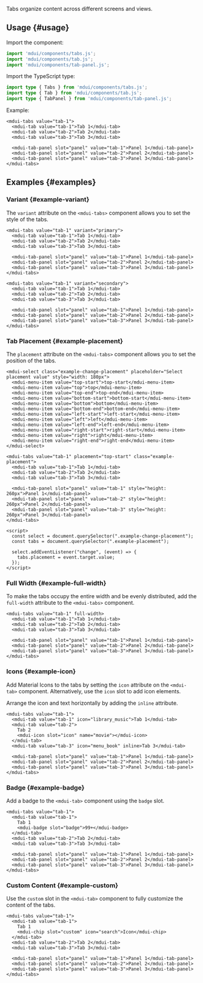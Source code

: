 Tabs organize content across different screens and views.

## Usage {#usage}

Import the component:

```js
import 'mdui/components/tabs.js';
import 'mdui/components/tab.js';
import 'mdui/components/tab-panel.js';
```

Import the TypeScript type:

```ts
import type { Tabs } from 'mdui/components/tabs.js';
import type { Tab } from 'mdui/components/tab.js';
import type { TabPanel } from 'mdui/components/tab-panel.js';
```

Example:

```html,example
<mdui-tabs value="tab-1">
  <mdui-tab value="tab-1">Tab 1</mdui-tab>
  <mdui-tab value="tab-2">Tab 2</mdui-tab>
  <mdui-tab value="tab-3">Tab 3</mdui-tab>

  <mdui-tab-panel slot="panel" value="tab-1">Panel 1</mdui-tab-panel>
  <mdui-tab-panel slot="panel" value="tab-2">Panel 2</mdui-tab-panel>
  <mdui-tab-panel slot="panel" value="tab-3">Panel 3</mdui-tab-panel>
</mdui-tabs>
```

## Examples {#examples}

### Variant {#example-variant}

The `variant` attribute on the `<mdui-tabs>` component allows you to set the style of the tabs.

```html,example,expandable
<mdui-tabs value="tab-1" variant="primary">
  <mdui-tab value="tab-1">Tab 1</mdui-tab>
  <mdui-tab value="tab-2">Tab 2</mdui-tab>
  <mdui-tab value="tab-3">Tab 3</mdui-tab>

  <mdui-tab-panel slot="panel" value="tab-1">Panel 1</mdui-tab-panel>
  <mdui-tab-panel slot="panel" value="tab-2">Panel 2</mdui-tab-panel>
  <mdui-tab-panel slot="panel" value="tab-3">Panel 3</mdui-tab-panel>
</mdui-tabs>

<mdui-tabs value="tab-1" variant="secondary">
  <mdui-tab value="tab-1">Tab 1</mdui-tab>
  <mdui-tab value="tab-2">Tab 2</mdui-tab>
  <mdui-tab value="tab-3">Tab 3</mdui-tab>

  <mdui-tab-panel slot="panel" value="tab-1">Panel 1</mdui-tab-panel>
  <mdui-tab-panel slot="panel" value="tab-2">Panel 2</mdui-tab-panel>
  <mdui-tab-panel slot="panel" value="tab-3">Panel 3</mdui-tab-panel>
</mdui-tabs>
```

### Tab Placement {#example-placement}

The `placement` attribute on the `<mdui-tabs>` component allows you to set the position of the tabs.

```html,example,expandable
<mdui-select class="example-change-placement" placeholder="Select placement value" style="width: 180px">
  <mdui-menu-item value="top-start">top-start</mdui-menu-item>
  <mdui-menu-item value="top">top</mdui-menu-item>
  <mdui-menu-item value="top-end">top-end</mdui-menu-item>
  <mdui-menu-item value="bottom-start">bottom-start</mdui-menu-item>
  <mdui-menu-item value="bottom">bottom</mdui-menu-item>
  <mdui-menu-item value="bottom-end">bottom-end</mdui-menu-item>
  <mdui-menu-item value="left-start">left-start</mdui-menu-item>
  <mdui-menu-item value="left">left</mdui-menu-item>
  <mdui-menu-item value="left-end">left-end</mdui-menu-item>
  <mdui-menu-item value="right-start">right-start</mdui-menu-item>
  <mdui-menu-item value="right">right</mdui-menu-item>
  <mdui-menu-item value="right-end">right-end</mdui-menu-item>
</mdui-select>

<mdui-tabs value="tab-1" placement="top-start" class="example-placement">
  <mdui-tab value="tab-1">Tab 1</mdui-tab>
  <mdui-tab value="tab-2">Tab 2</mdui-tab>
  <mdui-tab value="tab-3">Tab 3</mdui-tab>

  <mdui-tab-panel slot="panel" value="tab-1" style="height: 260px">Panel 1</mdui-tab-panel>
  <mdui-tab-panel slot="panel" value="tab-2" style="height: 260px">Panel 2</mdui-tab-panel>
  <mdui-tab-panel slot="panel" value="tab-3" style="height: 260px">Panel 3</mdui-tab-panel>
</mdui-tabs>

<script>
  const select = document.querySelector(".example-change-placement");
  const tabs = document.querySelector(".example-placement");

  select.addEventListener("change", (event) => {
    tabs.placement = event.target.value;
  });
</script>
```

### Full Width {#example-full-width}

To make the tabs occupy the entire width and be evenly distributed, add the `full-width` attribute to the `<mdui-tabs>` component.

```html,example,expandable
<mdui-tabs value="tab-1" full-width>
  <mdui-tab value="tab-1">Tab 1</mdui-tab>
  <mdui-tab value="tab-2">Tab 2</mdui-tab>
  <mdui-tab value="tab-3">Tab 3</mdui-tab>

  <mdui-tab-panel slot="panel" value="tab-1">Panel 1</mdui-tab-panel>
  <mdui-tab-panel slot="panel" value="tab-2">Panel 2</mdui-tab-panel>
  <mdui-tab-panel slot="panel" value="tab-3">Panel 3</mdui-tab-panel>
</mdui-tabs>
```

### Icons {#example-icon}

Add Material Icons to the tabs by setting the `icon` attribute on the `<mdui-tab>` component. Alternatively, use the `icon` slot to add icon elements.

Arrange the icon and text horizontally by adding the `inline` attribute.

```html,example,expandable
<mdui-tabs value="tab-1">
  <mdui-tab value="tab-1" icon="library_music">Tab 1</mdui-tab>
  <mdui-tab value="tab-2">
    Tab 2
    <mdui-icon slot="icon" name="movie"></mdui-icon>
  </mdui-tab>
  <mdui-tab value="tab-3" icon="menu_book" inline>Tab 3</mdui-tab>

  <mdui-tab-panel slot="panel" value="tab-1">Panel 1</mdui-tab-panel>
  <mdui-tab-panel slot="panel" value="tab-2">Panel 2</mdui-tab-panel>
  <mdui-tab-panel slot="panel" value="tab-3">Panel 3</mdui-tab-panel>
</mdui-tabs>
```

### Badge {#example-badge}

Add a badge to the `<mdui-tab>` component using the `badge` slot.

```html,example,expandable
<mdui-tabs value="tab-1">
  <mdui-tab value="tab-1">
    Tab 1
    <mdui-badge slot="badge">99+</mdui-badge>
  </mdui-tab>
  <mdui-tab value="tab-2">Tab 2</mdui-tab>
  <mdui-tab value="tab-3">Tab 3</mdui-tab>

  <mdui-tab-panel slot="panel" value="tab-1">Panel 1</mdui-tab-panel>
  <mdui-tab-panel slot="panel" value="tab-2">Panel 2</mdui-tab-panel>
  <mdui-tab-panel slot="panel" value="tab-3">Panel 3</mdui-tab-panel>
</mdui-tabs>
```

### Custom Content {#example-custom}

Use the `custom` slot in the `<mdui-tab>` component to fully customize the content of the tabs.

```html,example,expandable
<mdui-tabs value="tab-1">
  <mdui-tab value="tab-1">
    Tab 1
    <mdui-chip slot="custom" icon="search">Icon</mdui-chip>
  </mdui-tab>
  <mdui-tab value="tab-2">Tab 2</mdui-tab>
  <mdui-tab value="tab-3">Tab 3</mdui-tab>

  <mdui-tab-panel slot="panel" value="tab-1">Panel 1</mdui-tab-panel>
  <mdui-tab-panel slot="panel" value="tab-2">Panel 2</mdui-tab-panel>
  <mdui-tab-panel slot="panel" value="tab-3">Panel 3</mdui-tab-panel>
</mdui-tabs>
```
